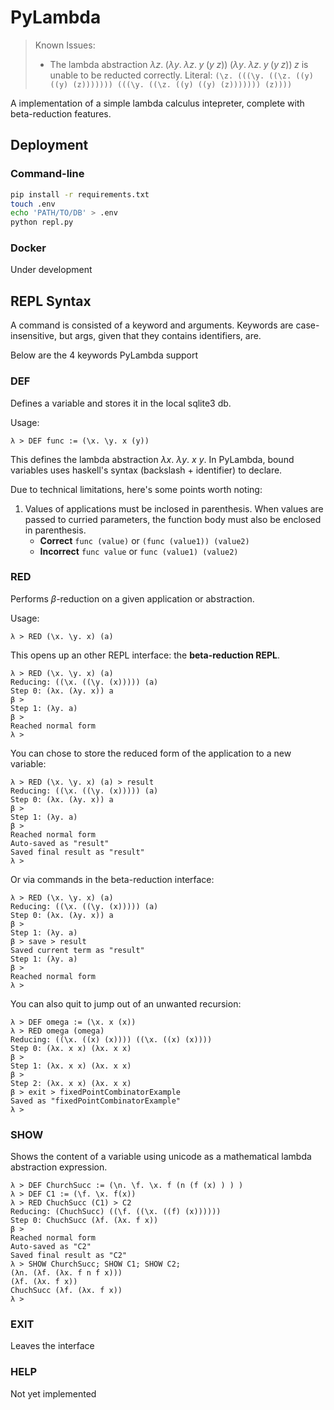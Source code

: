 # PyLambda

> Known Issues:
> - The lambda abstraction $\lambda z.\; (\lambda y.\; \lambda z.\; y\; (y\; z))\; (\lambda y.\; \lambda z.\; y\; (y\; z))\; z$ is unable to be reducted correctly. Literal: `(\z. (((\y. ((\z. ((y) ((y) (z))))))) (((\y. ((\z. ((y) ((y) (z))))))) (z))))`

A implementation of a simple lambda calculus intepreter, complete with beta-reduction features.

## Deployment

### Command-line

```zsh
pip install -r requirements.txt
touch .env
echo 'PATH/TO/DB' > .env
python repl.py
```

### Docker
Under development

## REPL Syntax

A command is consisted of a keyword and arguments. Keywords are case-insensitive, but args, given that they contains identifiers, are.

Below are the 4 keywords PyLambda support

### DEF
Defines a variable and stores it in the local sqlite3 db.

Usage:
```
λ > DEF func := (\x. \y. x (y))
```

This defines the lambda abstraction $\lambda x.\ \lambda y.\ x\ y$. In PyLambda, bound variables uses haskell's syntax (backslash + identifier) to declare.

Due to technical limitations, here's some points worth noting:

1. Values of applications must be inclosed in parenthesis. When values are passed to curried parameters, the function body must also be enclosed in parenthesis.
    - **Correct** `func (value)` or `(func (value1)) (value2)`
    - **Incorrect** `func value` or `func (value1) (value2)`

### RED
Performs $\beta$-reduction on a given application or abstraction.

Usage:
```
λ > RED (\x. \y. x) (a)
```

This opens up an other REPL interface: the **beta-reduction REPL**.

```
λ > RED (\x. \y. x) (a)
Reducing: ((\x. ((\y. (x))))) (a)
Step 0: (λx. (λy. x)) a
β > 
Step 1: (λy. a)
β > 
Reached normal form
λ > 
```

You can chose to store the reduced form of the application to a new variable:

```
λ > RED (\x. \y. x) (a) > result
Reducing: ((\x. ((\y. (x))))) (a)
Step 0: (λx. (λy. x)) a
β >
Step 1: (λy. a)
β >
Reached normal form
Auto-saved as "result"
Saved final result as "result"
λ >
```

Or via commands in the beta-reduction interface:

```
λ > RED (\x. \y. x) (a)
Reducing: ((\x. ((\y. (x))))) (a)
Step 0: (λx. (λy. x)) a
β >
Step 1: (λy. a)
β > save > result
Saved current term as "result"
Step 1: (λy. a)
β >
Reached normal form
λ >
```

You can also quit to jump out of an unwanted recursion:

```
λ > DEF omega := (\x. x (x))
λ > RED omega (omega)
Reducing: ((\x. ((x) (x)))) ((\x. ((x) (x))))
Step 0: (λx. x x) (λx. x x)
β >
Step 1: (λx. x x) (λx. x x)
β >
Step 2: (λx. x x) (λx. x x)
β > exit > fixedPointCombinatorExample
Saved as "fixedPointCombinatorExample"
λ >
```

### SHOW
Shows the content of a variable using unicode as a mathematical lambda abstraction expression.

```
λ > DEF ChurchSucc := (\n. \f. \x. f (n (f (x) ) ) )
λ > DEF C1 := (\f. \x. f(x))
λ > RED ChuchSucc (C1) > C2
Reducing: (ChuchSucc) ((\f. ((\x. ((f) (x))))))
Step 0: ChuchSucc (λf. (λx. f x))
β >
Reached normal form
Auto-saved as "C2"
Saved final result as "C2"
λ > SHOW ChurchSucc; SHOW C1; SHOW C2;
(λn. (λf. (λx. f n f x)))
(λf. (λx. f x))
ChuchSucc (λf. (λx. f x))
λ >
```

### EXIT
Leaves the interface

### HELP
Not yet implemented
